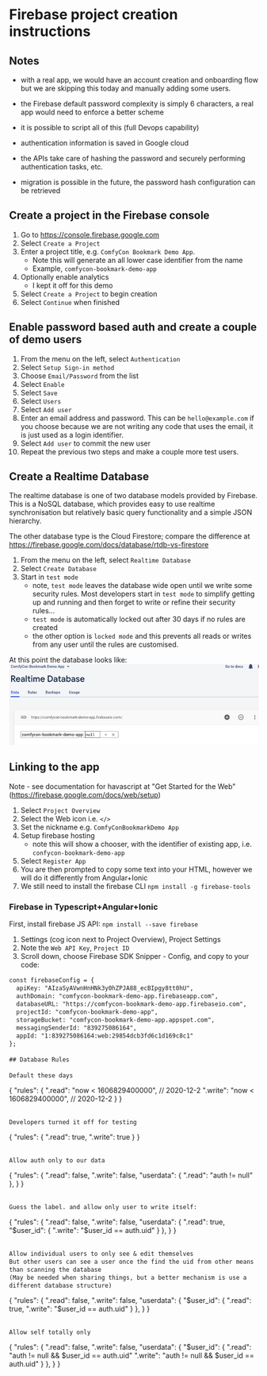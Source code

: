 # Firebase project creation instructions

## Notes

- with a real app, we would have an account creation and onboarding flow but we are skipping this today and manually adding some users.

- the Firebase default password complexity is simply 6 characters, a real app would need to enforce a better scheme

- it is possible to script all of this (full Devops capability)

- authentication information is saved in Google cloud

- the APIs take care of hashing the password and securely performing authentication tasks, etc.

- migration is possible in the future, the password hash configuration can be retrieved

## Create a project in the Firebase console

1. Go to https://console.firebase.google.com
2. Select `Create a Project`
3. Enter a project title, e.g. `ComfyCon Bookmark Demo App`.
   - Note this will generate an all lower case identifier from the name
   - Example, `comfycon-bookmark-demo-app`
4. Optionally enable analytics
   - I kept it off for this demo
5. Select `Create a Project` to begin creation
6. Select `Continue` when finished

## Enable password based auth and create a couple of demo users

1. From the menu on the left, select `Authentication`
2. Select `Setup Sign-in method`
3. Choose `Email/Password` from the list
4. Select `Enable`
5. Select `Save`
6. Select `Users`
7. Select `Add user`
8. Enter an email address and password. This can be `hello@example.com` if you choose because we are not writing any code that  uses the email, it is just used as a login identifier.
9. Select `Add user` to commit the new user
10. Repeat the previous two steps and make a couple more test users.

## Create a Realtime Database

The realtime database is one of two database models provided by Firebase. This is a NoSQL database, which provides easy to use realtime synchronisation but relatively basic query functionality and a simple JSON hierarchy.

The other database type is the Cloud Firestore; compare the difference at https://firebase.google.com/docs/database/rtdb-vs-firestore

1. From the menu on the left, select `Realtime Database`
2. Select `Create Database`
3. Start in `test mode`
   - note, `test mode` leaves the database wide open until we write some security rules. Most developers start in `test mode` to simplify getting up and running and then forget to write or refine their security rules...
   - `test mode` is automatically locked out after 30 days if no rules are created
   - the other option is `locked mode` and this prevents all reads or writes from any user until the rules are customised.

At this point the database looks like:
![New empty database](doc/screenshots/new-database.png)

## Linking to the app

Note - see documentation for havascript at "Get Started for the Web" (https://firebase.google.com/docs/web/setup)

1. Select `Project Overview`
2. Select the Web icon i.e. `</>`
3. Set the nickname e.g. `ComfyConBookmarkDemo App`
4. Setup firebase hosting
   - note this will show a chooser, with the identifier of existing app, i.e. `confycon-bookmark-demo-app`
5. Select `Register App`
6. You are then prompted to copy some text into your HTML, however we will do it differently from Angular+Ionic
7. We still need to install the firebase CLI `npm install -g firebase-tools`

### Firebase in Typescript+Angular+Ionic

First, install firebase JS API: `npm install --save firebase`

1. Settings (cog icon next to Project Overview), Project Settings
2. Note the `Web API Key`, `Project ID`
3. Scroll down, choose Firebase SDK Snipper - Config, and copy to your code:

```
const firebaseConfig = {
  apiKey: "AIzaSyAVwnHnHNk3y0hZPJA88_ecBIpgy8tt0hU",
  authDomain: "comfycon-bookmark-demo-app.firebaseapp.com",
  databaseURL: "https://comfycon-bookmark-demo-app.firebaseio.com",
  projectId: "comfycon-bookmark-demo-app",
  storageBucket: "comfycon-bookmark-demo-app.appspot.com",
  messagingSenderId: "839275086164",
  appId: "1:839275086164:web:29854dcb3fd6c1d169c8c1"
};

## Database Rules

Default these days
```
{
  "rules": {
    ".read": "now < 1606829400000",  // 2020-12-2
    ".write": "now < 1606829400000",  // 2020-12-2
  }
}
```

Developers turned it off for testing
```
{
  "rules": {
    ".read": true,
    ".write": true
  }
}
```

Allow auth only to our data
```
{
  "rules": {
    ".read": false,
    ".write": false,
    "userdata": {
      ".read": "auth != null"
    },
  }
}
```

Guess the label. and allow only user to write itself:
```
{
  "rules": {
    ".read": false,
    ".write": false,
    "userdata": {
      ".read": true,
      "$user_id": {
        ".write": "$user_id == auth.uid"
      }
    },
  }
}
```

Allow individual users to only see & edit themselves
But other users can see a user once the find the uid from other means than scanning the database
(May be needed when sharing things, but a better mechanism is use a different database structure)
```
{
  "rules": {
    ".read": false,
    ".write": false,
    "userdata": {
      "$user_id": {
        ".read": true,
        ".write": "$user_id == auth.uid"
      }
    },
  }
}
```

Allow self totally only
```
{
  "rules": {
    ".read": false,
    ".write": false,
    "userdata": {
      "$user_id": {
        ".read": "auth != null && $user_id == auth.uid"
        ".write": "auth != null && $user_id == auth.uid"
      }
    },
  }
}
```
